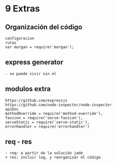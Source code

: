 # 9 Extras 

## Organización del código
	configuracion
	rutas
	var morgan = require('morgan');
## express generator
	- se puede vivir sin el
## modulos extra

	https://github.com/expressjs
	https://github.com/node-inspector/node-inspector
	apiDoc
	methodOverride = require('method-override'),
	favicon = require('serve-favicon'),
	serveStatic = require('serve-static'),
	errorHandler = require('errorhandler')


## req - res
	- req: a partir de la solución jade
	+ res: incluir log, y reorganizar el código